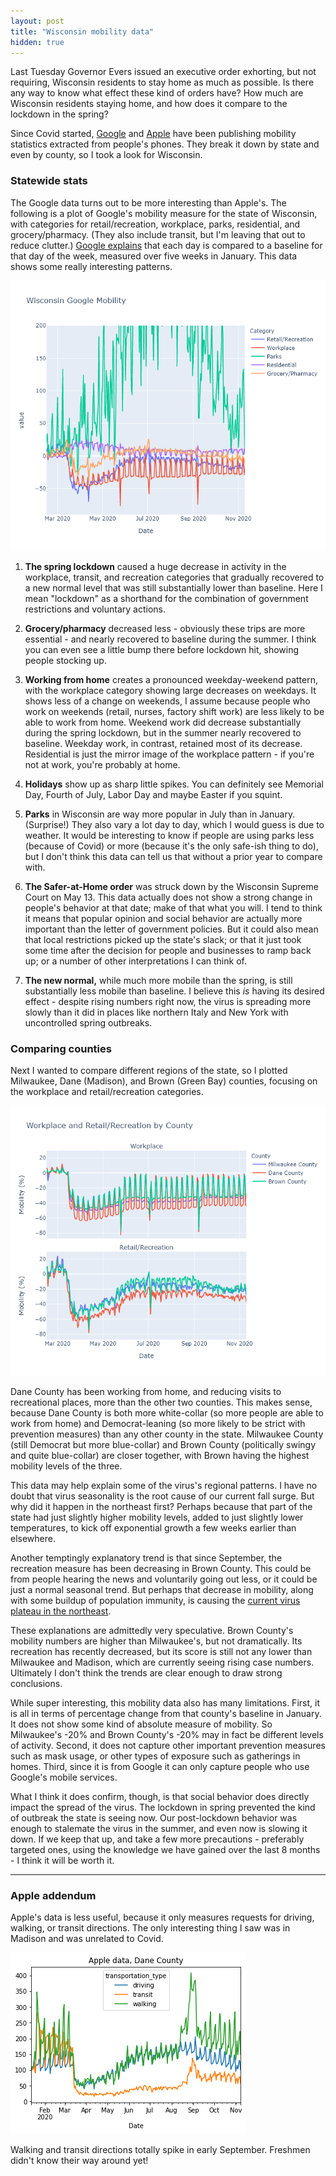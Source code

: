 ```yaml
---
layout: post
title: "Wisconsin mobility data"
hidden: true
---
```


Last Tuesday Governor Evers issued an executive order exhorting, but not requiring, Wisconsin residents to stay home as much as possible. Is there any way to know what effect these kind of orders have? How much are Wisconsin residents staying home, and how does it compare to the lockdown in the spring?

Since Covid started, [Google](https://www.google.com/covid19/mobility/) and [Apple](https://covid19.apple.com/mobility) have been publishing mobility statistics extracted from people's phones. They break it down by state and even by county, so I took a look for Wisconsin.

### Statewide stats
The Google data turns out to be more interesting than Apple's. The following is a plot of Google's mobility measure for the state of Wisconsin, with categories for retail/recreation, workplace, parks, residential, and grocery/pharmacy. (They also include transit, but I'm leaving that out to reduce clutter.) [Google explains](https://support.google.com/covid19-mobility/answer/9824897?hl=en&ref_topic=9822927) that each day is compared to a baseline for that day of the week, measured over five weeks in January. This data shows some really interesting patterns. 

![Google mobility WI](../assets/Mobility-Google-WI_2020-11-14.png)

1. **The spring lockdown** caused a huge decrease in activity in the workplace, transit, and recreation categories that gradually recovered to a new normal level that was still substantially lower than baseline. Here I mean "lockdown" as a shorthand for the combination of government restrictions and voluntary actions.

1. **Grocery/pharmacy** decreased less - obviously these trips are more essential - and nearly recovered to baseline during the summer. I think you can even see a little bump there before lockdown hit, showing people stocking up. 

1. **Working from home** creates a pronounced weekday-weekend pattern, with the workplace category showing large decreases on weekdays. It shows less of a change on weekends, I assume because people who work on weekends (retail, nurses, factory shift work) are less likely to be able to work from home. Weekend work did decrease substantially during the spring lockdown, but in the summer nearly recovered to baseline. Weekday work, in contrast, retained most of its decrease. Residential is just the mirror image of the workplace pattern - if you're not at work, you're probably at home.

1. **Holidays** show up as sharp little spikes. You can definitely see Memorial Day, Fourth of July, Labor Day and maybe Easter if you squint.

1. **Parks** in Wisconsin are way more popular in July than in January. (Surprise!) They also vary a lot day to day, which I would guess is due to weather. It would be interesting to know if people are using parks less (because of Covid) or more (because it's the only safe-ish thing to do), but I don't think this data can tell us that without a prior year to compare with.

1. **The Safer-at-Home order** was struck down by the Wisconsin Supreme Court on May 13. This data actually does not show a strong change in people's behavior at that date; make of that what you will. I tend to think it means that popular opinion and social behavior are actually more important than the letter of government policies.  But it could also mean that local restrictions picked up the state's slack; or that it just took some time after the decision for people and businesses to ramp back up; or a number of other interpretations I can think of.

1. **The new normal,** while much more mobile than the spring, is still substantially less mobile than baseline. I believe this *is* having its desired effect - despite rising numbers right now, the virus is spreading more slowly than it did in places like northern Italy and New York with uncontrolled spring outbreaks.

### Comparing counties
Next I wanted to compare different regions of the state, so I plotted Milwaukee, Dane (Madison), and Brown (Green Bay) counties, focusing on the workplace and retail/recreation categories.

![Google mobility 3-county](../assets/Mobility-Google-3county_2020-11-14.png)

Dane County has been working from home, and reducing visits to recreational places, more than the other two counties. This makes sense, because Dane County is both more white-collar (so more people are able to work from home) and Democrat-leaning (so more likely to be strict with prevention measures) than any other county in the state. Milwaukee County (still Democrat but more blue-collar) and Brown County (politically swingy and quite blue-collar) are closer together, with Brown having the highest mobility levels of the three.

This data may help explain some of the virus's regional patterns. I have no doubt that virus seasonality is the root cause of our current fall surge. But why did it happen in the northeast first? Perhaps because that part of the state had just slightly higher mobility levels, added to just slightly lower temperatures, to kick off exponential growth a few weeks earlier than elsewhere. 

Another temptingly explanatory trend is that since September, the recreation measure has been decreasing in Brown County. This could be from people hearing the news and voluntarily going out less, or it could be just a normal seasonal trend. But perhaps that decrease in mobility, along with some buildup of population immunity, is causing the [current virus plateau in the northeast](2020-11-08-status-update.md). 

These explanations are admittedly very speculative. Brown County's mobility numbers are higher than Milwaukee's, but not dramatically. Its recreation has recently decreased, but its score is still not any lower than Milwaukee and Madison, which are currently seeing rising case numbers. Ultimately I don't think the trends are clear enough to draw strong conclusions.

While super interesting, this mobility data also has many limitations. First, it is all in terms of percentage change from that county's baseline in January. It does not show some kind of absolute measure of mobility. So Milwaukee's -20% and Brown County's -20% may in fact be different levels of activity. Second, it does not capture other important prevention measures such as mask usage, or other types of exposure such as gatherings in homes. Third, since it is from Google it can only capture people who use Google's mobile services.

What I think it does confirm, though, is that social behavior does directly impact the spread of the virus. The lockdown in spring prevented the kind of outbreak the state is seeing now. Our post-lockdown behavior was enough to stalemate the virus in the summer, and even now is slowing it down. If we keep that up, and take a few more precautions - preferably targeted ones, using the knowledge we have gained over the last 8 months - I think it will be worth it.

----

### Apple addendum
Apple's data is less useful, because it only measures requests for driving, walking, or transit directions. The only interesting thing I saw was in Madison and was unrelated to Covid.

![Apple data](../assets/Mobility-Apple-Dane_2020-11-15.png)

Walking and transit directions totally spike in early September. Freshmen didn't know their way around yet!
